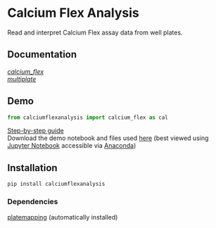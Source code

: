 # Calcium Flex Analysis #

Read and interpret Calcium Flex assay data from well plates. 

## Documentation ##
[_calcium_flex_](https://lawrencecollins.github.io/calciumflexanalysis/calcium_flex/) <br>
[_multiplate_](https://lawrencecollins.github.io/calciumflexanalysis/multiplate/)

## Demo ##
~~~python
from calciumflexanalysis import calcium_flex as cal
~~~
[Step-by-step guide](https://lawrencecollins.github.io/calciumflexanalysis/demo/) <br>
Download the demo notebook and files used [here](https://github.com/lawrencecollins/Ca-Flex-Analysis/) (best viewed using [Jupyter Notebook](https://jupyter.org/) accessible via [Anaconda](https://www.anaconda.com/products/individual))

## Installation ##
~~~
pip install calciumflexanalysis 
~~~

### Dependencies ###
[platemapping](https://github.com/lawrencecollins/platemapping) (automatically installed)

